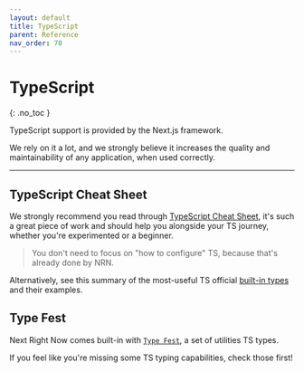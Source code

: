 ```yaml
---
layout: default
title: TypeScript
parent: Reference
nav_order: 70
---
```


# TypeScript
{: .no_toc }

<div class="code-example" markdown="1">
TypeScript support is provided by the Next.js framework.

We rely on it a lot, and we strongly believe it increases the quality and maintainability of any application, when used correctly.
</div>

---

## TypeScript Cheat Sheet

We strongly recommend you read through [TypeScript Cheat Sheet](https://react-typescript-cheatsheet.netlify.app/docs/basic/setup), it's such a great piece of work and should help you alongside your TS journey, whether you're experimented or a beginner.

> You don't need to focus on "how to configure" TS, because that's already done by NRN.

Alternatively, see this summary of the most-useful TS official [built-in types](https://github.com/sindresorhus/type-fest#built-in-types) and their examples.

## Type Fest

Next Right Now comes built-in with [`Type Fest`](https://github.com/sindresorhus/type-fest), a set of utilities TS types.

If you feel like you're missing some TS typing capabilities, check those first!

